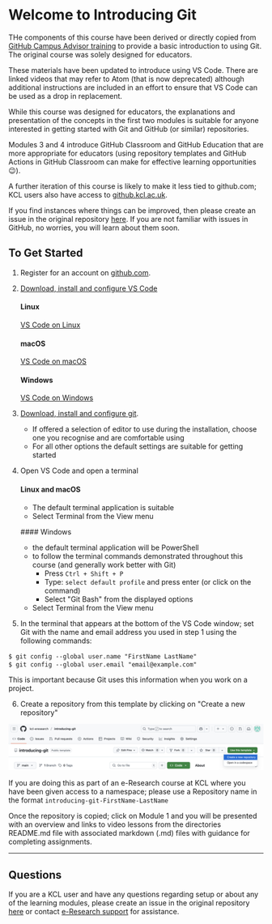 # Welcome to Introducing Git

THe components of this course have been derived or directly copied from [GitHub Campus Advisor training](https://github.com/github-campus-advisors/Campus-Advisor-Training) to provide a basic introduction to using Git.
The original course was solely designed for educators.

These materials have been updated to introduce using VS Code.
There are linked videos that may refer to Atom (that is now deprecated) although additional instructions are included in an effort to ensure that VS Code can be used as a drop in replacement.

While this course was designed for educators, the explanations and presentation of the concepts in the first two modules is suitable for anyone interested in getting started with Git and GitHub (or similar) repositories.

Modules 3 and 4 introduce GitHub Classroom and GitHub Education that are more appropriate for educators (using repository templates and GitHub Actions in GitHub Classroom can make for effective learning opportunities :wink:).

A further iteration of this course is likely to make it less tied to github.com; KCL users also have access to [github.kcl.ac.uk](https://github.kcl.ac.uk/).

If you find instances where things can be improved, then please create an issue in the original repository [here](https://github.com/kcl-eresearch/introducing-git/issues). If you are not familiar with issues in GitHub, no worries, you will learn about them soon.

## To Get Started

1. Register for an account on [github.com](https://github.com/).
2. [Download, install and configure VS Code](https://code.visualstudio.com/docs/setup/setup-overview#_set-up-vs-code-for-your-platform)

    #### Linux
    [VS Code on Linux](https://code.visualstudio.com/docs/setup/linux#_install-vs-code-on-linux)

    #### macOS
    [VS Code on macOS](https://code.visualstudio.com/docs/setup/mac#_install-vs-code-on-macos)

    #### Windows
    [VS Code on Windows](https://code.visualstudio.com/docs/setup/windows#_install-vs-code-on-windows)

3. [Download, install and configure git](https://git-scm.com/downloads).
    - If offered a selection of editor to use during the installation, choose one you recognise and are comfortable using
    - For all other options the default settings are suitable for getting started

4. Open VS Code and open a terminal

    #### Linux and macOS
    - The default terminal application is suitable
    - Select Terminal from the View menu

    #### Windows
    - the default terminal application will be PowerShell
    - to follow the terminal commands demonstrated throughout this course (and generally work better with Git)
        - Press `Ctrl + Shift + P`
        - Type: `select default profile` and press enter (or click on the command)
        - Select "Git Bash" from the displayed options
    - Select Terminal from the View menu

5. In the terminal that appears at the bottom of the VS Code window; set Git with the name and email address you used in step 1 using the following commands:
```
$ git config --global user.name "FirstName LastName"
$ git config --global user.email "email@example.com"
```
This is important because Git uses this information when you work on a project.

6. Create a repository from this template by clicking on "Create a new repository"

![](https://github.com/kcl-eresearch/introducing-git/blob/main/assets/template_01.png)

If you are doing this as part of an e-Research course at KCL where you have been given access to a namespace; please use a Repository name in the format `introducing-git-FirstName-LastName`

Once the repository is copied; click on Module 1 and you will be presented with an overview and links to video lessons from the directories README.md file with associated markdown (.md) files with guidance for completing assignments.

<hr>

## Questions
If you are a KCL user and have any questions regarding setup or about any of the learning modules, please create an issue in the original repository [here](https://github.com/kcl-eresearch/introducing-git/issues) or contact [e-Research support](mailto:support@er.kcl.ac.uk?Subject=introducing-git) for assistance.
